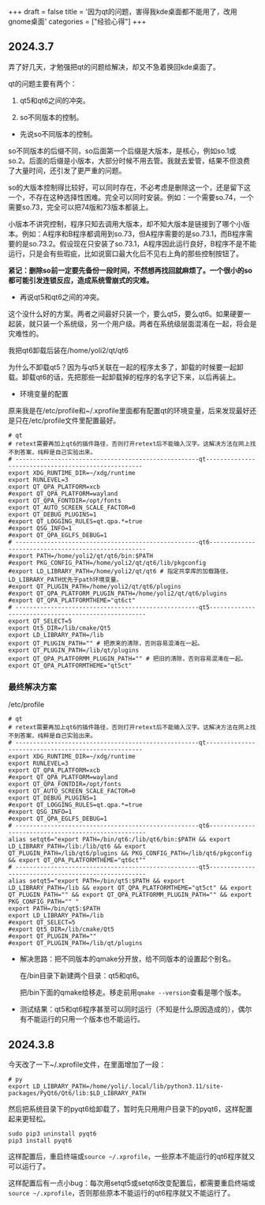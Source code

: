 +++
draft = false
title = '因为qt的问题，害得我kde桌面都不能用了，改用gnome桌面'
categories =  ["经验心得"]
+++

## 2024.3.7

弄了好几天，才勉强把qt的问题给解决，却又不急着换回kde桌面了。

qt的问题主要有两个：

1.   qt5和qt6之间的冲突。

2.   so不同版本的控制。

- 先说so不同版本的控制。

so不同版本的后缀不同，so后面第一个后缀是大版本，是核心，例如so.1或so.2。后面的后缀是小版本，大部分时候不用去管。我就去爱管，结果不但浪费了大量时间，还引发了更严重的问题。

so的大版本控制得比较好，可以同时存在，不必考虑是删除这一个，还是留下这一个，不存在这种选择性困难。完全可以同时安装。例如：一个需要so.74，一个需要so.73，完全可以把74版和73版本都装上。

小版本不讲究控制，程序只知去调用大版本，却不知大版本是链接到了哪个小版本。例如：A程序和B程序都调用到so.73，但A程序需要的是so.73.1，而B程序需要的是so.73.2。假设现在只安装了so.73.1，A程序因此运行良好，B程序不是不能运行，只是会有些瑕疵，比如说窗口最大化后不见右上角的那些控制按钮了。

**紧记：删除so前一定要先备份一段时间，不然想再找回就麻烦了。一个很小的so都可能引发连锁反应，造成系统雪崩式的灾难。**

-   再说qt5和qt6之间的冲突。

这个没什么好的方案。两者之间最好只装一个，要么qt5，要么qt6。如果硬要一起装，就只装一个系统级，另一个用户级。两者在系统级层面混淆在一起，将会是灾难性的。

我把qt6卸载后装在/home/yoli2/qt/qt6

为什么不卸载qt5？因为与qt5关联在一起的程序太多了，卸载的时候要一起卸载。卸载qt6的话，先把那些一起卸载掉的程序的名字记下来，以后再装上。

-   环境变量的配置

原来我是在/etc/profile和~/.xprofile里面都有配置qt的环境变量，后来发现最好还是只在/etc/profile文件里配置最好。

```
# qt
# retext需要再加上qt6的插件路径，否则打开retext后不能输入汉字。这解决方法在网上找不到答案，纯粹是自己实验出来。
# ----------------------------------------------------qt----------------------------------------------------
export XDG_RUNTIME_DIR=~/xdg/runtime
export RUNLEVEL=3
export QT_QPA_PLATFORM=xcb
#export QT_QPA_PLATFORM=wayland
export QT_QPA_FONTDIR=/opt/fonts
export QT_AUTO_SCREEN_SCALE_FACTOR=0
export QT_DEBUG_PLUGINS=1
#export QT_LOGGING_RULES=qt.qpa.*=true
#export QSG_INFO=1
#export QT_QPA_EGLFS_DEBUG=1
# ----------------------------------------------------qt6----------------------------------------------------
#export PATH=/home/yoli2/qt/qt6/bin:$PATH
#export PKG_CONFIG_PATH=/home/yoli2/qt/qt6/lib/pkgconfig
#export LD_LIBRARY_PATH=/home/yoli2/qt/qt6 # 指定共享库的加载路径，LD_LIBRARY_PATH优先于path环境变量。
#export QT_PLUGIN_PATH=/home/yoli2/qt/qt6/plugins
#export QT_QPA_PLATFORM_PLUGIN_PATH=/home/yoli2/qt/qt6/plugins
#export QT_QPA_PLATFORMTHEME="qt6ct"
# ----------------------------------------------------qt5----------------------------------------------------
export QT_SELECT=5
export Qt5_DIR=/lib/cmake/Qt5
export LD_LIBRARY_PATH=/lib
export QT_PLUGIN_PATH="" # 把原来的清除，否则容易混淆在一起。
export QT_PLUGIN_PATH=/lib/qt/plugins
export QT_QPA_PLATFORMM_PLUGIN_PATH="" # 把旧的清除，否则容易混淆在一起。
export QT_QPA_PLATFORMTHEME="qt5ct"
```

### 最终解决方案

/etc/profile

```
# qt
# retext需要再加上qt6的插件路径，否则打开retext后不能输入汉字。这解决方法在网上找不到答案，纯粹是自己实验出来。
# ----------------------------------------------------qt----------------------------------------------------
export XDG_RUNTIME_DIR=~/xdg/runtime
export RUNLEVEL=3
export QT_QPA_PLATFORM=xcb
#export QT_QPA_PLATFORM=wayland
export QT_QPA_FONTDIR=/opt/fonts
export QT_AUTO_SCREEN_SCALE_FACTOR=0
export QT_DEBUG_PLUGINS=1
#export QT_LOGGING_RULES=qt.qpa.*=true
#export QSG_INFO=1
#export QT_QPA_EGLFS_DEBUG=1
# ----------------------------------------------------qt6----------------------------------------------------
alias setqt6="export PATH=/bin/qt6:/lib/qt6/bin:$PATH && export LD_LIBRARY_PATH=/lib:/lib/qt6 && export QT_PLUGIN_PATH=/lib/qt6/plugins && PKG_CONFIG_PATH=/lib/qt6/pkgconfig && export QT_QPA_PLATFORMTHEME="qt6ct""
# ----------------------------------------------------qt5----------------------------------------------------
alias setqt5="export PATH=/bin/qt5:$PATH && export LD_LIBRARY_PATH=/lib && export QT_QPA_PLATFORMTHEME="qt5ct" && export QT_PLUGIN_PATH="" && export QT_QPA_PLATFORMM_PLUGIN_PATH="" && export PKG_CONFIG_PATH="" "
export PATH=/bin/qt5:$PATH
export LD_LIBRARY_PATH=/lib
#export QT_SELECT=5
#export Qt5_DIR=/lib/cmake/Qt5
#export QT_PLUGIN_PATH=""
#export QT_PLUGIN_PATH=/lib/qt/plugins
```

-   解决思路：把不同版本的qmake分开放，给不同版本的设置起个别名。

    在/bin目录下新建两个目录：qt5和qt6。

    把/bin下面的qmake给移走。移走前用`qmake --version`查看是哪个版本。

-   测试结果：qt5和qt6程序甚至可以同时运行（不知是什么原因造成的），偶尔有不能运行的只用一个版本也不能运行。

## 2024.3.8

今天改了一下~/.xprofile文件，在里面增加了一段：

```
# py
export LD_LIBRARY_PATH=/home/yoli/.local/lib/python3.11/site-packages/PyQt6/Qt6/lib:$LD_LIBRARY_PATH
```

然后把系统目录下的pyqt6给卸载了，暂时先只用用户目录下的pyqt6，这样配置起来更轻松。

```
sudo pip3 uninstall pyqt6
pip3 install pyqt6
```

这样配置后，重启终端或`source ~/.xprofile`，一些原本不能运行的qt6程序就又可以运行了。

这样配置后有一点小bug：每次用setqt5或setqt6改变配置后，都需要重启终端或`source ~/.xprofile`，否则那些原本不能运行的qt6程序就又不能运行了。

